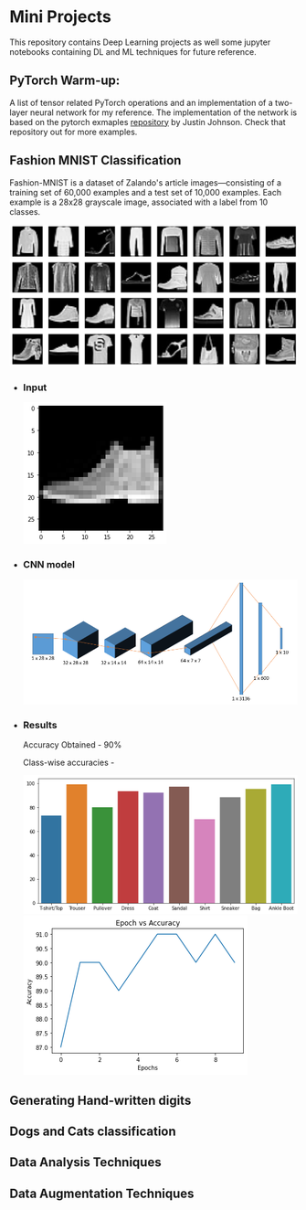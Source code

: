 # Mini Projects

This repository contains Deep Learning projects as well some jupyter notebooks containing DL and ML techniques for future reference.

## PyTorch Warm-up:
A list of tensor related PyTorch operations and an implementation of a two-layer neural network for my reference. The implementation of the network is based on the pytorch exmaples [repository](https://github.com/jcjohnson/pytorch-examples) by Justin Johnson. Check that repository out for more examples.

## Fashion MNIST Classification
Fashion-MNIST is a dataset of Zalando's article images—consisting of a training set of 60,000 examples and a test set of 10,000 examples. Each example is a 28x28 grayscale image, associated with a label from 10 classes.

![Mnist Image](https://github.com/ammalik221/Mini-Projects/blob/master/images/fashion_mnist.png)

- ### Input
  ![Mnish input](https://github.com/ammalik221/Mini-Projects/blob/master/images/fashion_input.png)
- ### CNN model
  ![model](https://github.com/ammalik221/Mini-Projects/blob/master/images/fashion_model.png)
- ### Results
  Accuracy Obtained - 90%
  
  Class-wise accuracies - 
  
  ![accuracy](https://github.com/ammalik221/Mini-Projects/blob/master/images/fashion_accuracy.png) ![graph](https://github.com/ammalik221/Mini-Projects/blob/master/images/fashion_accuracy_graph.png)

## Generating Hand-written digits

## Dogs and Cats classification

## Data Analysis Techniques

## Data Augmentation Techniques
